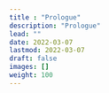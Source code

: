 ```yaml
---
title : "Prologue"
description: "Prologue"
lead: ""
date: 2022-03-07
lastmod: 2022-03-07
draft: false
images: []
weight: 100
---
```

